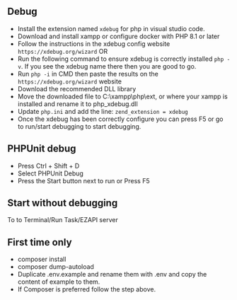 ## Debug
- Install the extension named `xdebug` for php in visual studio code.
- Download and install xampp or configure docker with PHP 8.1 or later
- Follow the instructions in the xdebug config website `https://xdebug.org/wizard` OR
- Run the following command to ensure xdebug is correctly installed `php -v`. If you see the xdebug name there then you are good to go.
- Run `php -i` in CMD then paste the results on the `https://xdebug.org/wizard` website
- Download the recommended DLL library
- Move the downloaded file to C:\xampp\php\ext, or where your xampp is installed and rename it to php_xdebug.dll
- Update `php.ini` and add the line: `zend_extension = xdebug`
- Once the xdebug has been correctly configure you can press F5 or go to run/start debugging to start debugging.

## PHPUnit debug
- Press Ctrl + Shift + D
- Select PHPUnit Debug
- Press the Start button next to run or Press F5

## Start without debugging
To to Terminal/Run Task/EZAPI server


## First time only
- composer install
- composer dump-autoload
- Duplicate .env.example and rename them with .env and copy the content of example to them.
- If Composer is preferred follow the step above.